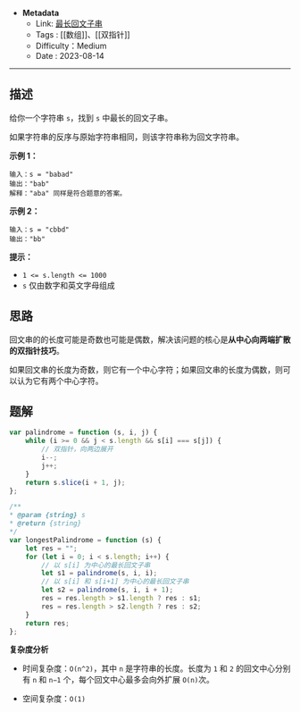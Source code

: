 - **Metadata**
	- Link:  [最长回文子串](https://leetcode.cn/problems/longest-palindromic-substring/description/ "https://leetcode.cn/problems/longest-palindromic-substring/description/")
	- Tags :  [[数组]]、[[双指针]]
	- Difficulty：Medium
	- Date : 2023-08-14
---
## 描述

给你一个字符串 `s`，找到 `s` 中最长的回文子串。

如果字符串的反序与原始字符串相同，则该字符串称为回文字符串。

**示例 1：**

```
输入：s = "babad"
输出："bab"
解释："aba" 同样是符合题意的答案。
```

**示例 2：**

```
输入：s = "cbbd"
输出："bb"
```

**提示：**

- `1 <= s.length <= 1000`
- `s` 仅由数字和英文字母组成

## 思路

回文串的的长度可能是奇数也可能是偶数，解决该问题的核心是**从中心向两端扩散的双指针技巧**。

如果回文串的长度为奇数，则它有一个中心字符；如果回文串的长度为偶数，则可以认为它有两个中心字符。

## 题解

```js
var palindrome = function (s, i, j) {
    while (i >= 0 && j < s.length && s[i] === s[j]) {
        // 双指针，向两边展开
        i--;
        j++;
    }
    return s.slice(i + 1, j);
};

/**
* @param {string} s
* @return {string}
*/
var longestPalindrome = function (s) {
    let res = "";
    for (let i = 0; i < s.length; i++) {
        // 以 s[i] 为中心的最长回文子串
        let s1 = palindrome(s, i, i);
        // 以 s[i] 和 s[i+1] 为中心的最长回文子串
        let s2 = palindrome(s, i, i + 1);
        res = res.length > s1.length ? res : s1;
        res = res.length > s2.length ? res : s2;
    }
    return res;
};
```

**复杂度分析**

- 时间复杂度：`O(n^2)`，其中 `n` 是字符串的长度。长度为 `1` 和 `2` 的回文中心分别有 `n` 和 `n−1` 个，每个回文中心最多会向外扩展 `O(n)`次。

- 空间复杂度：`O(1)`